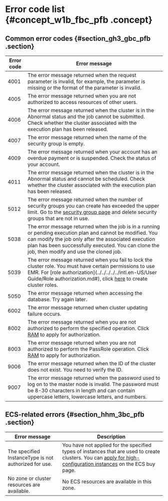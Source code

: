 # Error code list {#concept_w1b_fbc_pfb .concept}

## Common error codes {#section_gh3_gbc_pfb .section}

|Error code|Error message|
|----------|-------------|
|4001|The error message returned when the request parameter is invalid, for example, the parameter is missing or the format of the parameter is invalid.|
|4005|The error message returned when you are not authorized to access resources of other users.|
|4006|The error message returned when the cluster is in the Abnormal status and the job cannot be submitted. Check whether the cluster associated with the execution plan has been released.|
|4007|The error message returned when the name of the security group is empty.|
|4009|The error message returned when your account has an overdue payment or is suspended. Check the status of your account.|
|4011|The error message returned when the cluster is in the Abnormal status and cannot be scheduled. Check whether the cluster associated with the execution plan has been released.|
|5012|The error message returned when the number of security groups you can create has exceeded the upper limit. Go to the [security group page](https://ecs.console.aliyun.com/#/securityGroup/region/cn-hangzhou) and delete security groups that are not in use.|
|5038|The error message returned when the job is in a running or pending execution plan and cannot be modified. You can modify the job only after the associated execution plan has been successfully executed. You can clone the job, then modify and use the cloned job.|
|5039|The error message returned when you fail to lock the cluster role. You must have certain permissions to use EMR. For [role authorization](../../../../../intl.en-US/User Guide/Role authorization.md#), click [here](https://ram.console.aliyun.com/?spm=5176.2020520145.0.0.BRBzdk#/role/authorize?request=%7B%22Requests%22:%20%7B%22request1%22:%20%7B%22RoleName%22:%20%22AliyunEMRDefaultRole%22,%20%22TemplateId%22:%20%22DefaultRole%22%7D%7D,%20%22ReturnUrl%22:%20%22http:%2F%2Femr.console.aliyun.com%2F%22,%20%22Service%22:%20%22EMR%22%7D) to create cluster roles.|
|5050|The error message returned when accessing the database. Try again later.|
|6002|The error message returned when cluster updating failure occurs.|
|8002|The error message returned when you are not authorized to perform the specified operation. Click [RAM](https://ram.console.aliyun.com/#/overview) to apply for authorization.|
|8003|The error message returned when you are not authorized to perform the PassRole operation. Click [RAM](https://ram.console.aliyun.com/#/overview) to apply for authorization.|
|9006|The error message returned when the ID of the cluster does not exist. You need to verify the ID.|
|9007|The error message returned when the password used to log on to the master node is invalid. The password must be 8-30 characters in length and can contain uppercase letters, lowercase letters, and numbers.|

## ECS-related errors {#section_hhm_3bc_pfb .section}

|Error message|Description|
|-------------|-----------|
|The specified InstanceType is not authorized for use.|You have not applied for the specified types of instances that are used to create clusters. You can [apply for high-configuration instances](https://workorder.console.aliyun.com/console.htm#/ticket/add?productId=12&commonQuestionId=113) on the ECS buy page.|
|No zone or cluster resources are available.|No ECS resources are available in this zone.|


